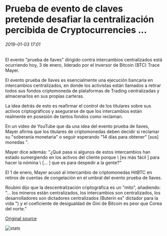 # Prueba de evento de claves pretende desafiar la centralización percibida de Cryptocurrencies ...

###### 2019-01-03 17:01

El evento "prueba de llaves" dirigido contra intercambios centralizados está ocurriendo hoy, 3 de enero, liderado por el inversor de Bitcoin (BTC) Trace Mayer.

El evento prueba de llaves es esencialmente una ejecución bancaria en intercambios centralizados, en donde los activistas están llamados a retirar todos sus fondos criptomoneda de plataformas de Trading centralizadas y almacenarlos en sus propias carteras.

La idea detrás de esto es reafirmar el control de los titulares sobre sus activos criptográficos y asegurarse de que los intercambios están realmente en posesión de tantos fondos como reclaman.

En un video de YouTube que da una idea del evento prueba de llaves, Mayer afirma que los titulares de criptomonedas deben decidir si reclamar su "soberanía monetaria" o seguir esperando "14 días para obtener" [sus] monedas ".

Mayer dice además: "¿Qué pasa si algunos de estos intercambios han estado sumergiendo en los activos del cliente porque \ [es más fácil \] para hacer la nómina \ [... \] que es para despedir a la gente?"

El 1 de enero, Mayer acusó al intercambio de criptomonedas HitBTC en retiros de cuentas de congelación en el umbral del evento prueba de llaves.

Roubini dijo que la descentralización criptográfica es un "mito", añadiendo: "... los mineros están centralizados, los intercambios son centralizados, los desarrolladores son dictadores centralizados (Buterin es" dictador para la vida ") y el coeficiente de desigualdad de Gini de Bitcoin es peor que Corea del norte."

[Original source](https://cointelegraph.com/news/proof-of-keys-event-aims-to-challenge-perceived-centralization-of-cryptocurrencies)

![stats](https://c.statcounter.com/11760860/0/a89fa40b/1/ "stats")